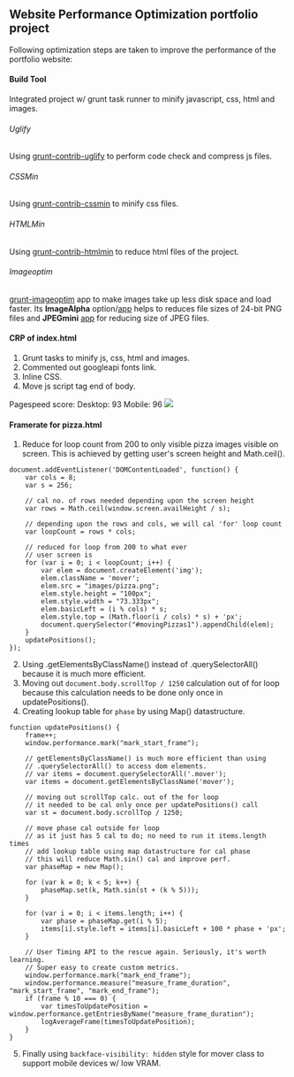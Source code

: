 ## Website Performance Optimization portfolio project

Following optimization steps are taken to improve the performance of the portfolio website:

#### Build Tool
Integrated project w/ grunt task runner to minify javascript, css, html and images.

###### Uglify
Using [grunt-contrib-uglify](https://www.npmjs.com/package/grunt-contrib-uglify) to perform code check and compress js files.

###### CSSMin
Using [grunt-contrib-cssmin](https://www.npmjs.com/package/grunt-contrib-cssmin) to minify css files.

###### HTMLMin
Using [grunt-contrib-htmlmin](https://www.npmjs.com/package/grunt-contrib-htmlmin) to reduce html files of the project.

###### Imageoptim
[grunt-imageoptim](https://www.npmjs.com/package/grunt-imageoptim) app to make images take up less disk space and load faster. Its **ImageAlpha** option/[app](https://pngmini.com/) helps to reduces file sizes of 24-bit PNG files and **JPEGmini** [app](https://itunes.apple.com/us/app/jpegmini/id498944723) for reducing size of JPEG files.


#### CRP of index.html
1. Grunt tasks to minify js, css, html and images.
2. Commented out googleapi fonts link.
3. Inline CSS.
4. Move js script tag end of body.

Pagespeed score:
Desktop: 93
Mobile: 96
![](https://cloud.githubusercontent.com/assets/6732675/12636366/0fecd1da-c541-11e5-9b25-fc53f8274790.png)


#### Framerate for pizza.html
1. Reduce for loop count from 200 to only visible pizza images visible on screen. This is achieved by getting user's screen height and Math.ceil().
```
document.addEventListener('DOMContentLoaded', function() {
    var cols = 8;
    var s = 256;

    // cal no. of rows needed depending upon the screen height
    var rows = Math.ceil(window.screen.availHeight / s);

    // depending upon the rows and cols, we will cal 'for' loop count
    var loopCount = rows * cols;

    // reduced for loop from 200 to what ever
    // user screen is
    for (var i = 0; i < loopCount; i++) {
        var elem = document.createElement('img');
        elem.className = 'mover';
        elem.src = "images/pizza.png";
        elem.style.height = "100px";
        elem.style.width = "73.333px";
        elem.basicLeft = (i % cols) * s;
        elem.style.top = (Math.floor(i / cols) * s) + 'px';
        document.querySelector("#movingPizzas1").appendChild(elem);
    }
    updatePositions();
});
```
2. Using .getElementsByClassName() instead of .querySelectorAll() because it is much more efficient.
3. Moving out ```document.body.scrollTop / 1250``` calculation out of for loop because this calculation needs to be done only once in updatePositions().
4. Creating lookup table for `phase` by using Map() datastructure.
```
function updatePositions() {
    frame++;
    window.performance.mark("mark_start_frame");

    // getElementsByClassName() is much more efficient than using
    // .querySelectorAll() to access dom elements.
    // var items = document.querySelectorAll('.mover');
    var items = document.getElementsByClassName('mover');

    // moving out scrollTop calc. out of the for loop
    // it needed to be cal only once per updatePositions() call
    var st = document.body.scrollTop / 1250;

    // move phase cal outside for loop
    // as it just has 5 cal to do; no need to run it items.length times 
    // add lookup table using map datastructure for cal phase
    // this will reduce Math.sin() cal and improve perf.
    var phaseMap = new Map();

    for (var k = 0; k < 5; k++) {
        phaseMap.set(k, Math.sin(st + (k % 5)));
    }

    for (var i = 0; i < items.length; i++) {
        var phase = phaseMap.get(i % 5);
        items[i].style.left = items[i].basicLeft + 100 * phase + 'px';
    }

    // User Timing API to the rescue again. Seriously, it's worth learning.
    // Super easy to create custom metrics.
    window.performance.mark("mark_end_frame");
    window.performance.measure("measure_frame_duration", "mark_start_frame", "mark_end_frame");
    if (frame % 10 === 0) {
        var timesToUpdatePosition = window.performance.getEntriesByName("measure_frame_duration");
        logAverageFrame(timesToUpdatePosition);
    }
}
```
5. Finally using `backface-visibility: hidden` style for mover class to support mobile devices w/ low VRAM.

